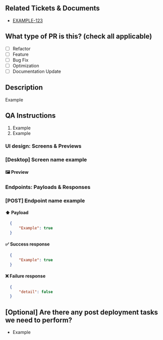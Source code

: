 ## Related Tickets & Documents
- [EXAMPLE-123](https://alluxi.atlassian.net/)

## What type of PR is this? (check all applicable)
<!-- Put "x" to mark a checkbox. -->
- [ ] Refactor
- [ ] Feature
- [ ] Bug Fix
- [ ] Optimization
- [ ] Documentation Update

## Description
Example

## QA Instructions
1. Example
2. Example


<!-- Frontend section. Remove it if not applicable. -->
### UI design: Screens & Previews
<!-- Type: Desktop or Mobile -->
### [Desktop] Screen name example
#### 🖼️ Preview
<!-- Your preview here -->
<!-- Add more screens here -->

<!-- Backend section. Remove it if not applicable. -->
### Endpoints: Payloads & Responses
<!--Type of endpoint: POST, GET, PUT, PATCH, DELETE. -->
### [POST] Endpoint name example
<!-- Remove payload if not applicable -->
#### ⬆️ Payload
```json
  {
      "Example": true
  }
```

#### ✅ Success response
```json
  {
      "Example": true
  }
```

#### ❌ Failure response
```json
  {
      "detail": false
  }
```
<!-- Add more endpoints here -->

## [Optional] Are there any post deployment tasks we need to perform?
- Example
